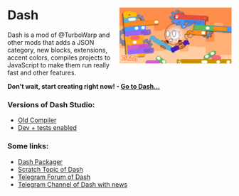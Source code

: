 # <img src="/dash-poster.png" alt="Dash Poster" align="right" width="50%"> Dash

Dash is a mod of @TurboWarp and other mods that adds a JSON category, new blocks, extensions, accent colors, compiles projects to JavaScript to make them run really fast and other features.

**Don't wait, start creating right now! - [Go to Dash...](https://dashblocks.github.io/)**

### Versions of Dash Studio:

* [Old Compiler](https://dashblocks.github.io/old-compiler)
* [Dev + tests enabled](https://dashblocks.github.io/scratch-gui/?enabletests)

### Some links:

* [Dash Packager](https://dashblocks.github.io/packager)
* [Scratch Topic of Dash](https://scratch.mit.edu/discuss/topic/828107)
* [Telegram Forum of Dash](https://t.me/DashBlocksForum)
* [Telegram Channel of Dash with news](https://t.me/DashBlocks)

